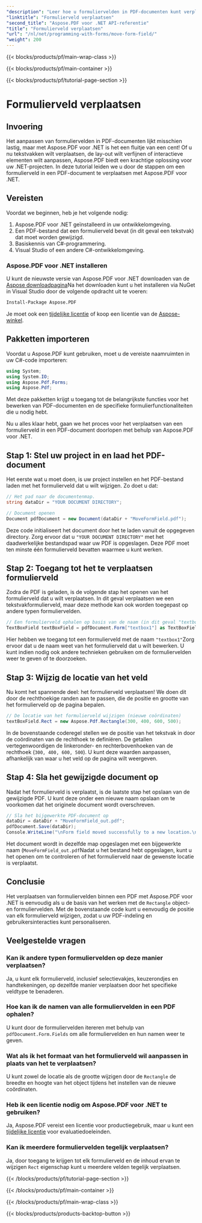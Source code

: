 ```yaml
---
"description": "Leer hoe u formuliervelden in PDF-documenten kunt verplaatsen met Aspose.PDF voor .NET met deze handleiding. Volg deze gedetailleerde tutorial om de locatie van tekstvakken eenvoudig te wijzigen."
"linktitle": "Formulierveld verplaatsen"
"second_title": "Aspose.PDF voor .NET API-referentie"
"title": "Formulierveld verplaatsen"
"url": "/nl/net/programming-with-forms/move-form-field/"
"weight": 200
---
```


{{< blocks/products/pf/main-wrap-class >}}

{{< blocks/products/pf/main-container >}}

{{< blocks/products/pf/tutorial-page-section >}}

# Formulierveld verplaatsen

## Invoering

Het aanpassen van formuliervelden in PDF-documenten lijkt misschien lastig, maar met Aspose.PDF voor .NET is het een fluitje van een cent! Of u nu tekstvakken wilt verplaatsen, de lay-out wilt verfijnen of interactieve elementen wilt aanpassen, Aspose.PDF biedt een krachtige oplossing voor uw .NET-projecten. In deze tutorial leiden we u door de stappen om een formulierveld in een PDF-document te verplaatsen met Aspose.PDF voor .NET.

## Vereisten

Voordat we beginnen, heb je het volgende nodig:

1. Aspose.PDF voor .NET geïnstalleerd in uw ontwikkelomgeving.
2. Een PDF-bestand dat een formulierveld bevat (in dit geval een tekstvak) dat moet worden gewijzigd.
3. Basiskennis van C#-programmering.
4. Visual Studio of een andere C#-ontwikkelomgeving.

### Aspose.PDF voor .NET installeren

U kunt de nieuwste versie van Aspose.PDF voor .NET downloaden van de [Aspose downloadpagina](https://releases.aspose.com/pdf/net/)Na het downloaden kunt u het installeren via NuGet in Visual Studio door de volgende opdracht uit te voeren:

```bash
Install-Package Aspose.PDF
```

Je moet ook een [tijdelijke licentie](https://purchase.aspose.com/temporary-license/) of koop een licentie van de [Aspose-winkel](https://purchase.aspose.com/buy).

## Pakketten importeren

Voordat u Aspose.PDF kunt gebruiken, moet u de vereiste naamruimten in uw C#-code importeren:

```csharp
using System;
using System.IO;
using Aspose.Pdf.Forms;
using Aspose.Pdf;
```

Met deze pakketten krijgt u toegang tot de belangrijkste functies voor het bewerken van PDF-documenten en de specifieke formulierfunctionaliteiten die u nodig hebt.

Nu u alles klaar hebt, gaan we het proces voor het verplaatsen van een formulierveld in een PDF-document doorlopen met behulp van Aspose.PDF voor .NET.

## Stap 1: Stel uw project in en laad het PDF-document

Het eerste wat u moet doen, is uw project instellen en het PDF-bestand laden met het formulierveld dat u wilt wijzigen. Zo doet u dat:

```csharp
// Het pad naar de documentenmap.
string dataDir = "YOUR DOCUMENT DIRECTORY";

// Document openen
Document pdfDocument = new Document(dataDir + "MoveFormField.pdf");
```

Deze code initialiseert het document door het te laden vanuit de opgegeven directory. Zorg ervoor dat u `"YOUR DOCUMENT DIRECTORY"` met het daadwerkelijke bestandspad waar uw PDF is opgeslagen. Deze PDF moet ten minste één formulierveld bevatten waarmee u kunt werken.

## Stap 2: Toegang tot het te verplaatsen formulierveld

Zodra de PDF is geladen, is de volgende stap het openen van het formulierveld dat u wilt verplaatsen. In dit geval verplaatsen we een tekstvakformulierveld, maar deze methode kan ook worden toegepast op andere typen formuliervelden.

```csharp
// Een formulierveld ophalen op basis van de naam (in dit geval "textbox1")
TextBoxField textBoxField = pdfDocument.Form["textbox1"] as TextBoxField;
```

Hier hebben we toegang tot een formulierveld met de naam `"textbox1"`Zorg ervoor dat u de naam weet van het formulierveld dat u wilt bewerken. U kunt indien nodig ook andere technieken gebruiken om de formuliervelden weer te geven of te doorzoeken.

## Stap 3: Wijzig de locatie van het veld

Nu komt het spannende deel: het formulierveld verplaatsen! We doen dit door de rechthoekige randen aan te passen, die de positie en grootte van het formulierveld op de pagina bepalen.

```csharp
// De locatie van het formulierveld wijzigen (nieuwe coördinaten)
textBoxField.Rect = new Aspose.Pdf.Rectangle(300, 400, 600, 500);
```

In de bovenstaande coderegel stellen we de positie van het tekstvak in door de coördinaten van de rechthoek te definiëren. De getallen vertegenwoordigen de linkeronder- en rechterbovenhoeken van de rechthoek (`300, 400, 600, 500`). U kunt deze waarden aanpassen, afhankelijk van waar u het veld op de pagina wilt weergeven.

## Stap 4: Sla het gewijzigde document op

Nadat het formulierveld is verplaatst, is de laatste stap het opslaan van de gewijzigde PDF. U kunt deze onder een nieuwe naam opslaan om te voorkomen dat het originele document wordt overschreven.

```csharp
// Sla het bijgewerkte PDF-document op
dataDir = dataDir + "MoveFormField_out.pdf";
pdfDocument.Save(dataDir);
Console.WriteLine("\nForm field moved successfully to a new location.\nFile saved at " + dataDir);
```

Het document wordt in dezelfde map opgeslagen met een bijgewerkte naam (`MoveFormField_out.pdf`Nadat u het bestand hebt opgeslagen, kunt u het openen om te controleren of het formulierveld naar de gewenste locatie is verplaatst.

## Conclusie

Het verplaatsen van formuliervelden binnen een PDF met Aspose.PDF voor .NET is eenvoudig als u de basis van het werken met de `Rectangle` object- en formuliervelden. Met de bovenstaande code kunt u eenvoudig de positie van elk formulierveld wijzigen, zodat u uw PDF-indeling en gebruikersinteracties kunt personaliseren.

## Veelgestelde vragen

### Kan ik andere typen formuliervelden op deze manier verplaatsen?
Ja, u kunt elk formulierveld, inclusief selectievakjes, keuzerondjes en handtekeningen, op dezelfde manier verplaatsen door het specifieke veldtype te benaderen.

### Hoe kan ik de namen van alle formuliervelden in een PDF ophalen?
U kunt door de formuliervelden itereren met behulp van `pdfDocument.Form.Fields` om alle formuliervelden en hun namen weer te geven.

### Wat als ik het formaat van het formulierveld wil aanpassen in plaats van het te verplaatsen?
U kunt zowel de locatie als de grootte wijzigen door de `Rectangle` de breedte en hoogte van het object tijdens het instellen van de nieuwe coördinaten.

### Heb ik een licentie nodig om Aspose.PDF voor .NET te gebruiken?
Ja, Aspose.PDF vereist een licentie voor productiegebruik, maar u kunt een [tijdelijke licentie](https://purchase.aspose.com/temporary-license/) voor evaluatiedoeleinden.

### Kan ik meerdere formuliervelden tegelijk verplaatsen?
Ja, door toegang te krijgen tot elk formulierveld en de inhoud ervan te wijzigen `Rect` eigenschap kunt u meerdere velden tegelijk verplaatsen.

{{< /blocks/products/pf/tutorial-page-section >}}

{{< /blocks/products/pf/main-container >}}

{{< /blocks/products/pf/main-wrap-class >}}

{{< blocks/products/products-backtop-button >}}